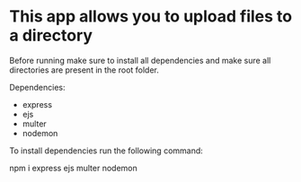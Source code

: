 # This app allows you to upload files to a directory

Before running make sure to install all dependencies and make sure all directories are present in the root folder.

Dependencies: 
- express
- ejs
- multer
- nodemon

To install dependencies run the following command:

npm i express ejs multer nodemon
